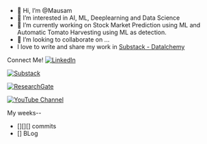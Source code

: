 - 👋 Hi, I’m @Mausam
- 👀 I’m interested in AI, ML, Deeplearning and Data Science 
- 🌱 I’m currently working on Stock Market Prediction using ML and Automatic Tomato Harvesting using ML as detection.
- 💞️ I’m looking to collaborate on ...
- I love to write and share my work in [Substack - Datalchemy](https://datachemy.substack.com/)

Connect Me!
[![LinkedIn](https://img.shields.io/badge/-LinkedIn-blue)](https://www.linkedin.com/in/mausam-gurung-414425192/)

[![Substack](https://img.shields.io/badge/Substack-FFA500?style=for-the-badge&logo=substack&logoColor=white)](https://example.substack.com)

[![ResearchGate](https://img.shields.io/badge/ResearchGate-00CCBB?style=for-the-badge&logo=researchgate&logoColor=white)](https://www.researchgate.net/profile/Mausam-Gurung-3)


[![YouTube Channel](https://img.shields.io/badge/YouTube-FF0000?style=for-the-badge&logo=youtube&logoColor=white)](https://www.youtube.com/channel/UCBBiNEpspXX_P1sh6e5MotA)

My weeks--
* [][][] commits 
* [] BLog


<!---
M9star/M9star is a ✨ special ✨ repository because its `README.md` (this file) appears on your GitHub profile.
You can click the Preview link to take a look at your changes.
--->
